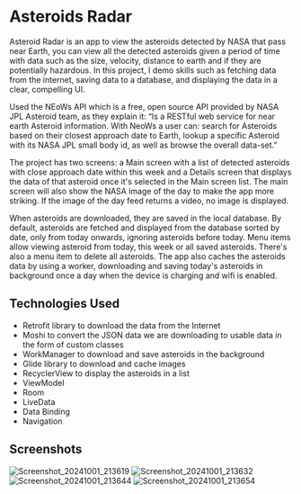 # Asteroids Radar

Asteroid Radar is an app to view the asteroids detected by NASA that pass near Earth, you can view all the detected asteroids given a period of time with data such as the size, velocity, distance to earth and if they are potentially hazardous. In this project, I demo skills such as fetching data from the internet, saving data to a database, and displaying the data in a clear, compelling UI.

Used the NEoWs API which is a free, open source API provided by NASA JPL Asteroid team, as they explain it: “Is a RESTful web service for near earth Asteroid information. With NeoWs a user can: search for Asteroids based on their closest approach date to Earth, lookup a specific Asteroid with its NASA JPL small body id, as well as browse the overall data-set.”

The project has two screens: a Main screen with a list of detected asteroids with close approach date within this week and a Details screen that displays the data of that asteroid once it's selected in the Main screen list. The main screen will also show the NASA image of the day to make the app more striking. If the image of the day feed returns a video, no image is displayed.

When asteroids are downloaded, they are saved in the local database. By default, asteroids are fetched and displayed from the database sorted by date, only from today onwards, ignoring asteroids before today. Menu items allow viewing asteroid from today, this week or all saved asteroids. There's also a menu item to delete all asteroids. The app also caches the asteroids data by using a worker, downloading and saving today's asteroids in background once a day when the device is charging and wifi is enabled.

## Technologies Used

* Retrofit library to download the data from the Internet
* Moshi to convert the JSON data we are downloading to usable data in the form of custom classes
* WorkManager to download and save asteroids in the background
* Glide library to download and cache images
* RecyclerView to display the asteroids in a list
* ViewModel
* Room
* LiveData
* Data Binding
* Navigation

## Screenshots

![Screenshot_20241001_213619](https://github.com/user-attachments/assets/f476a3c5-fff4-4dae-b32d-982496a01492)
![Screenshot_20241001_213632](https://github.com/user-attachments/assets/bf4f1f9a-2a95-4032-82de-98aa92954894)
![Screenshot_20241001_213644](https://github.com/user-attachments/assets/1371c5c2-ef0a-474b-8d35-9b578aabeb3d)
![Screenshot_20241001_213654](https://github.com/user-attachments/assets/c25cdfcd-0fe6-4772-aeb3-7d2f76836a7f)
